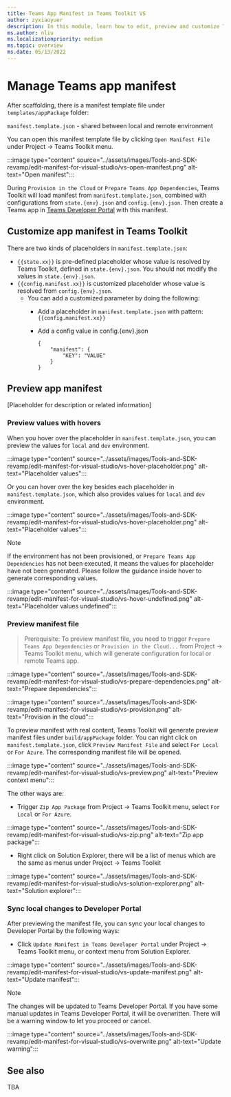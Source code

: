 ```yaml
---
title: Teams App Manifest in Teams Toolkit VS
author: zyxiaoyuer
description: In this module, learn how to edit, preview and customize Teams App Manifest in the different environment for Visual Studio.
ms.author: nliu
ms.localizationpriority: medium
ms.topic: overview
ms.date: 05/13/2022
---
```


# Manage Teams app manifest

After scaffolding, there is a manifest template file under `templates/appPackage` folder:

`manifest.template.json` - shared between local and remote environment

You can open this manifest template file by clicking `Open Manifest File` under Project -> Teams Toolkit menu.

:::image type="content" source="../assets/images/Tools-and-SDK-revamp/edit-manifest-for-visual-studio/vs-open-manifest.png" alt-text="Open manifest":::

During `Provision in the Cloud` or `Prepare Teams App Dependencies`, Teams Toolkit will load manifest from `manifest.template.json`, combined with configurations from `state.{env}.json` and `config.{env}.json`. Then create a Teams app in [Teams Developer Portal](https://dev.teams.microsoft.com/apps) with this manifest.

## Customize app manifest in Teams Toolkit

There are two kinds of placeholders in `manifest.template.json`:

- `{{state.xx}}` is pre-defined placeholder whose value is resolved by Teams Toolkit, defined in `state.{env}.json`. You should not modify the values in `state.{env}.json`.
- `{{config.manifest.xx}}` is customized placeholder whose value is resolved from `config.{env}.json`.
  - You can add a customized parameter by doing the following:
    - Add a placeholder in `manifest.template.json` with pattern: `{{config.manifest.xx}}`
    - Add a config value in config.{env}.json

        ```
        {
            "manifest": {
                "KEY": "VALUE"
            }
        }
        ```

## Preview app manifest

[Placeholder for description or related information]

### Preview values with hovers

When you hover over the placeholder in `manifest.template.json`, you can preview the values for `local` and `dev` environment.

:::image type="content" source="../assets/images/Tools-and-SDK-revamp/edit-manifest-for-visual-studio/vs-hover-placeholder.png" alt-text="Placeholder values":::

Or you can hover over the key besides each placeholder in `manifest.template.json`, which also provides values for `local` and `dev` environment.

:::image type="content" source="../assets/images/Tools-and-SDK-revamp/edit-manifest-for-visual-studio/vs-hover-placeholder.png" alt-text="Placeholder values":::

> [!NOTE]
> If the environment has not been provisioned, or `Prepare Teams App Dependencies` has not been executed, it means the values for placeholder have not been generated. Please follow the guidance inside hover to generate corresponding values.

:::image type="content" source="../assets/images/Tools-and-SDK-revamp/edit-manifest-for-visual-studio/vs-hover-undefined.png" alt-text="Placeholder values undefined":::

### Preview manifest file

> Prerequisite: To preview manifest file, you need to trigger `Prepare Teams App Dependencies` or `Provision in the Cloud...` from Project -> Teams Toolkit menu, which will generate configuration for local or remote Teams app.

:::image type="content" source="../assets/images/Tools-and-SDK-revamp/edit-manifest-for-visual-studio/vs-prepare-dependencies.png" alt-text="Prepare dependencies":::

:::image type="content" source="../assets/images/Tools-and-SDK-revamp/edit-manifest-for-visual-studio/vs-provision.png" alt-text="Provision in the cloud":::

To preview manifest with real content, Teams Toolkit will generate preview manifest files under `build/appPackage` folder. You can right click on `manifest.template.json`, click `Preview Manifest File` and select `For Local` or `For Azure`. The corresponding manifest file will be opened.

:::image type="content" source="../assets/images/Tools-and-SDK-revamp/edit-manifest-for-visual-studio/vs-preview.png" alt-text="Preview context menu":::

The other ways are:

- Trigger `Zip App Package` from Project -> Teams Toolkit menu, select `For Local` or `For Azure`.

:::image type="content" source="../assets/images/Tools-and-SDK-revamp/edit-manifest-for-visual-studio/vs-zip.png" alt-text="Zip app package":::

- Right click on Solution Explorer, there will be a list of menus which are the same as menus under Project -> Teams Toolkit

:::image type="content" source="../assets/images/Tools-and-SDK-revamp/edit-manifest-for-visual-studio/vs-solution-explorer.png" alt-text="Solution explorer":::

### Sync local changes to Developer Portal

After previewing the manifest file, you can sync your local changes to Developer Portal by the following ways:

- Click `Update Manifest in Teams Developer Portal` under Project -> Teams Toolkit menu, or context menu from Solution Explorer.

:::image type="content" source="../assets/images/Tools-and-SDK-revamp/edit-manifest-for-visual-studio/vs-update-manifest.png" alt-text="Update manifest":::

> [!NOTE]
> The changes will be updated to Teams Developer Portal. If you have some manual updates in Teams Developer Portal, it will be overwritten. There will be a warning window to let you proceed or cancel.

:::image type="content" source="../assets/images/Tools-and-SDK-revamp/edit-manifest-for-visual-studio/vs-overwrite.png" alt-text="Update warning":::

## See also

TBA
